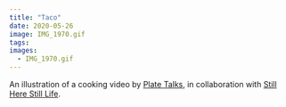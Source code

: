 ```yaml
---
title: "Taco"
date: 2020-05-26
image: IMG_1970.gif
tags:
images:
  - IMG_1970.gif
---
```


An illustration of a cooking video by [Plate Talks](https://www.platetalks.co.uk/), in collaboration with [Still Here Still Life](https://www.instagram.com/stillherestilllife/).

